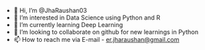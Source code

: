 - 👋 Hi, I’m @JhaRaushan03
- 👀 I’m interested in Data Science using Python and R
- 🌱 I’m currently learning Deep Learning
- 💞️ I’m looking to collaborate on github for new learnings in Python
- 📫 How to reach me via E-mail - er.jharaushan@gmail.com

<!---
JhaRaushan03/JhaRaushan03 is a ✨ special ✨ repository because its `README.md` (this file) appears on your GitHub profile.
You can click the Preview link to take a look at your changes.
--->
